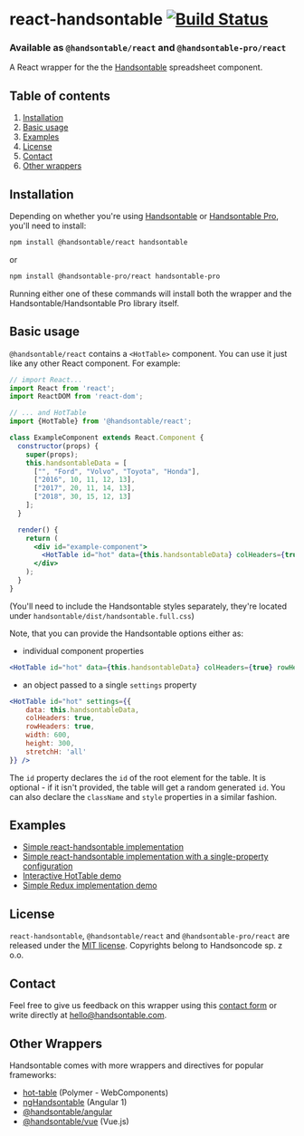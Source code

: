 # react-handsontable  [![Build Status](https://travis-ci.org/handsontable/react-handsontable.png?branch=master)](https://travis-ci.org/handsontable/react-handsontable)
### Available as `@handsontable/react` and `@handsontable-pro/react`
A React wrapper for the the [Handsontable](https://github.com/handsontable/handsontable) spreadsheet component.

## Table of contents
1. [Installation](#installation)
2. [Basic usage](#basic-usage)
3. [Examples](#examples)
4. [License](#license)
5. [Contact](#contact)
6. [Other wrappers](#other-wrappers)

## Installation
Depending on whether you're using [Handsontable](https://github.com/handsontable/handsontable) or [Handsontable Pro](https://github.com/handsontable/handsontable-pro), you'll need to install:

```sh
npm install @handsontable/react handsontable
```

or

```sh
npm install @handsontable-pro/react handsontable-pro
```

Running either one of these commands will install both the wrapper and the Handsontable/Handsontable Pro library itself.

## Basic usage
`@handsontable/react` contains a `<HotTable>` component. You can use it just like any other React component. For example:

```jsx
// import React...
import React from 'react';
import ReactDOM from 'react-dom';

// ... and HotTable
import {HotTable} from '@handsontable/react';

class ExampleComponent extends React.Component {
  constructor(props) {
    super(props);
    this.handsontableData = [
      ["", "Ford", "Volvo", "Toyota", "Honda"],
      ["2016", 10, 11, 12, 13],
      ["2017", 20, 11, 14, 13],
      ["2018", 30, 15, 12, 13]
    ];
  }

  render() {
    return (
      <div id="example-component">
        <HotTable id="hot" data={this.handsontableData} colHeaders={true} rowHeaders={true} width="600" height="300" stretchH="all" />
      </div>
    );
  }
}
```

(You'll need to include the Handsontable styles separately, they're located under `handsontable/dist/handsontable.full.css`)

Note, that you can provide the Handsontable options either as:
* individual component properties
```jsx
<HotTable id="hot" data={this.handsontableData} colHeaders={true} rowHeaders={true} width="600" height="300" stretchH="all" />
```
* an object passed to a single `settings` property
```jsx
<HotTable id="hot" settings={{
    data: this.handsontableData,
    colHeaders: true,
    rowHeaders: true,
    width: 600,
    height: 300,
    stretchH: 'all'
}} />
```

The `id` property declares the `id` of the root element for the table. It is optional - if it isn't provided, the table will get a random generated `id`. You can
also declare the `className` and `style` properties in a similar fashion.

## Examples
- [Simple react-handsontable implementation](https://jsfiddle.net/js_ziggle/qu0p48hj/)
- [Simple react-handsontable implementation with a single-property configuration](https://jsfiddle.net/js_ziggle/5xkua8ec/)
- [Interactive HotTable demo](https://jsfiddle.net/js_ziggle/6gdx2rb0/)
- [Simple Redux implementation demo](https://jsfiddle.net/js_ziggle/5chpod7q/)

## License
`react-handsontable`, `@handsontable/react` and `@handsontable-pro/react` are released under the [MIT license](https://github.com/handsontable/react-handsontable/blob/master/LICENSE).
Copyrights belong to Handsoncode sp. z o.o.

## Contact
Feel free to give us feedback on this wrapper using this [contact form](https://handsontable.com/contact.html) or write directly at hello@handsontable.com.

## Other Wrappers
Handsontable comes with more wrappers and directives for popular frameworks:

- [hot-table](https://github.com/handsontable/hot-table) (Polymer - WebComponents)
- [ngHandsontable](https://github.com/handsontable/ngHandsontable) (Angular 1)
- [@handsontable/angular](https://github.com/handsontable/angular-handsontable)
- [@handsontable/vue](https://github.com/handsontable/vue-handsontable-official) (Vue.js)
